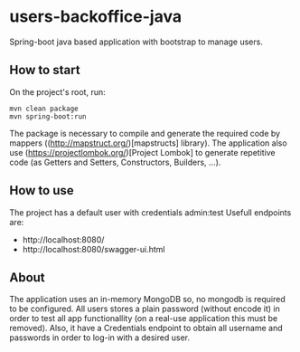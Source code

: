# users-backoffice-java
Spring-boot java based application with bootstrap to manage users.

## How to start

On the project's root, run:
```shell
mvn clean package
mvn spring-boot:run
```

The package is necessary to compile and generate the required code by mappers ((http://mapstruct.org/)[mapstructs] library).
The application also use (https://projectlombok.org/)[Project Lombok] to generate repetitive code (as Getters and Setters, Constructors, Builders, ...).

## How to use

The project has a default user with credentials admin:test
Usefull endpoints are:
 * http://localhost:8080/
 * http://localhost:8080/swagger-ui.html

## About
The application uses an in-memory MongoDB so, no mongodb is required to be configured.
All users stores a plain password (without encode it) in order to test all app functionallity (on a real-use application this must be removed).
Also, it have a Credentials endpoint to obtain all username and passwords in order to log-in with a desired user.

